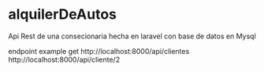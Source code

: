 # alquilerDeAutos
Api Rest de una consecionaria hecha en laravel con base de datos en Mysql

endpoint example get
http://localhost:8000/api/clientes
http://localhost:8000/api/cliente/2
